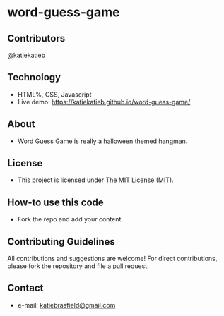 # word-guess-game


## Contributors
@katiekatieb


## Technology
* HTML%, CSS, Javascript
* Live demo: https://katiekatieb.github.io/word-guess-game/

## About
* Word Guess Game is really a halloween themed hangman.

## License 
* This project is licensed under The MIT License (MIT).


## How-to use this code
* Fork the repo and add your content.

## Contributing Guidelines
All contributions and suggestions are welcome!
For direct contributions, please fork the repository and file a pull request. 

## Contact
* e-mail: katiebrasfield@gmail.com
